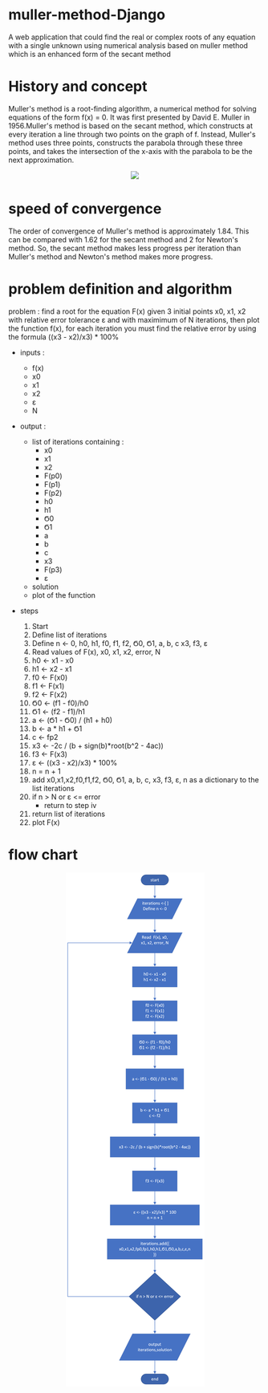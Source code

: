 # muller-method-Django
A web application that could find the real or complex roots of any equation with a single unknown using numerical analysis based on muller method which is an enhanced form of the secant method



# History and concept
Muller's method is a root-finding algorithm, a numerical method for solving equations of the form f(x) = 0. It was first presented by David E. Muller in 1956.Muller's method is based on the secant method, which constructs at every iteration a line through two points on the graph of f. Instead, Muller's method uses three points, constructs the parabola through these three points, and takes the intersection of the x-axis with the parabola to be the next approximation.

<p align="center">
<img  src='https://media.geeksforgeeks.org/wp-content/uploads/Muller-Method.png'></img>
</p>

# speed of convergence
The order of convergence of Muller's method is approximately 1.84. This can be compared with 1.62 for the secant method and 2 for Newton's method. So, the secant method makes less progress per iteration than Muller's method and Newton's method makes more progress.

# problem definition and algorithm
problem : find a root for the equation F(x) given 3 initial points x0, x1, x2 with relative error tolerance ε and with maximimum of N iterations, then plot the function f(x), for each iteration you must find the relative error by using the formula ((x3 - x2)/x3) * 100%

- inputs : 
    - f(x)
    - x0
    - x1
    - x2
    - ε
    - N

- output :
    - list of iterations containing :
      - x0
      - x1
      - x2
      - F(p0)
      - F(p1)
      - F(p2)
      - h0
      - h1
      - Ϭ0
      - Ϭ1
      - a
      - b
      - c
      - x3
      - F(p3)
      - ε
    - solution
    - plot of the function
- steps
    1. Start
    2. Define list of iterations
    3. Define n <- 0, h0, h1, f0, f1, f2, Ϭ0, Ϭ1, a, b, c x3, f3, ε
    4. Read values of F(x), x0, x1, x2, error, N
    5. h0 <- x1 - x0
    6. h1 <- x2 - x1
    7. f0 <- F(x0)
    8. f1 <- F(x1)
    9. f2 <- F(x2)
    10. Ϭ0 <- (f1 - f0)/h0
    11. Ϭ1 <- (f2 - f1)/h1
    12. a <- (Ϭ1 - Ϭ0) / (h1 + h0)
    13. b <- a * h1 + Ϭ1
    14. c <- fp2
    15. x3 <- -2c / (b + sign(b)*root(b^2 - 4ac))
    16. f3 <- F(x3)
    17. ε <- ((x3 - x2)/x3) * 100%
    18. n = n + 1
    19. add x0,x1,x2,f0,f1,f2, Ϭ0, Ϭ1, a, b, c, x3, f3, ε, n as a dictionary to the list iterations
    19. if n > N or ε <= error
        - return to step iv
    20. return list of iterations
    21. plot F(x)
# flow chart
<p align='center'>
<img src='https://github.com/mhwahdan/muller-method-Django/blob/main/flowchart.png'></img>
</p>
